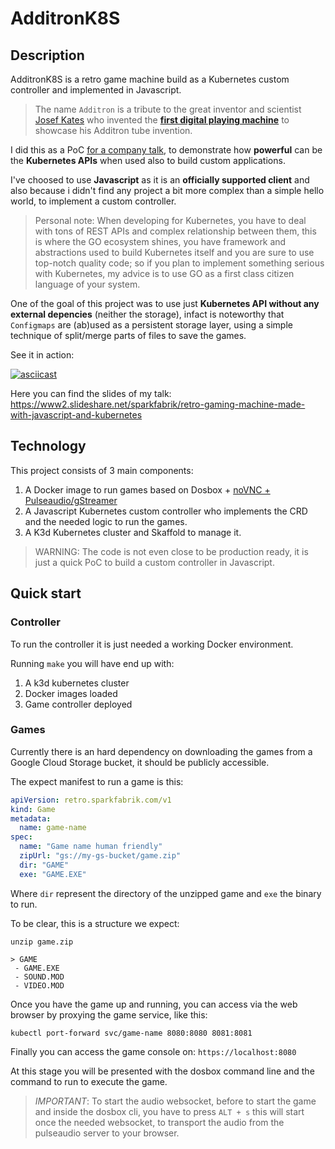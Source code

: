# AdditronK8S

## Description

AdditronK8S is a retro game machine build as a Kubernetes custom controller and
implemented in Javascript.

> The name `Additron` is a tribute to the great inventor and scientist [Josef Kates](https://en.wikipedia.org/wiki/Josef_Kates) who invented the [**first digital playing machine**](https://en.wikipedia.org/wiki/Bertie_the_Brain) to showcase his Additron tube invention.

I did this as a PoC [for a company talk](https://www.slideshare.net/sparkfabrik/retro-gaming-machine-made-with-javascript-and-kubernetes-240553959), to demonstrate how **powerful** can be the
**Kubernetes APIs** when used also to build custom applications.

I've choosed to use **Javascript** as it is an **officially supported client**
and also because i didn't find any project a bit more complex than a simple hello world, to implement a custom controller.

> Personal note: When developing for Kubernetes, you have to deal with tons of REST APIs and complex relationship between them, this is where the GO
ecosystem shines, you have framework and abstractions used to build Kubernetes
itself and you are sure to use top-notch quality code; so if you plan
to implement something serious with Kubernetes, my advice is to use GO as
a first class citizen language of your system.

One of the goal of this project was to use just **Kubernetes API without any external depencies** (neither the storage),
infact is noteworthy that `Configmaps` are (ab)used as a persistent storage layer, using a simple technique
of split/merge parts of files to save the games.

See it in action:

[![asciicast](https://asciinema.org/a/yuUCC0i5BizfRPYoSBcGAP4Sc.svg)](https://asciinema.org/a/yuUCC0i5BizfRPYoSBcGAP4Sc)

Here you can find the slides of my talk: https://www2.slideshare.net/sparkfabrik/retro-gaming-machine-made-with-javascript-and-kubernetes

## Technology

This project consists of 3 main components:

1. A Docker image to run games based on Dosbox + [noVNC + Pulseaudio/gStreamer](https://github.com/novnc/noVNC/issues/302)
2. A Javascript Kubernetes custom controller who implements the CRD and the needed logic to run the games.
3. A K3d Kubernetes cluster and Skaffold to manage it.

> WARNING: The code is not even close to be production ready, it is just a quick PoC to build a custom controller in Javascript.

## Quick start

### Controller

To run the controller it is just needed a working Docker environment.

Running `make` you will have end up with:

1. A k3d kubernetes cluster
2. Docker images loaded
3. Game controller deployed

### Games

Currently there is an hard dependency on downloading the games from a Google Cloud Storage bucket,
it should be publicly accessible.

The expect manifest to run a game is this:

```yaml
apiVersion: retro.sparkfabrik.com/v1
kind: Game
metadata:
  name: game-name
spec:
  name: "Game name human friendly"
  zipUrl: "gs://my-gs-bucket/game.zip"
  dir: "GAME"
  exe: "GAME.EXE"
```

Where `dir` represent the directory of the unzipped game and `exe` the binary to run.

To be clear, this is a structure we expect:

```
unzip game.zip

> GAME
 - GAME.EXE
 - SOUND.MOD
 - VIDEO.MOD
```

Once you have the game up and running, you can access via the web browser by proxying
the game service, like this:

```
kubectl port-forward svc/game-name 8080:8080 8081:8081
```

Finally you can access the game console on: `https://localhost:8080`

At this stage you will be presented with the dosbox command line and
the command to run to execute the game.

> *IMPORTANT*: To start the audio websocket, before to start the game and inside the
> dosbox cli, you have to press `ALT + s` this will start once the needed websocket,
> to transport the audio from the pulseaudio server to your browser.

